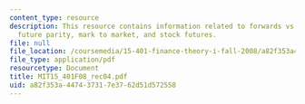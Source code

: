 ```yaml
---
content_type: resource
description: This resource contains information related to forwards vs futures, spot
  future parity, mark to market, and stock futures.
file: null
file_location: /coursemedia/15-401-finance-theory-i-fall-2008/a82f353a447437317e3762d51d572558_MIT15_401F08_rec04.pdf
file_type: application/pdf
resourcetype: Document
title: MIT15_401F08_rec04.pdf
uid: a82f353a-4474-3731-7e37-62d51d572558
---
```

